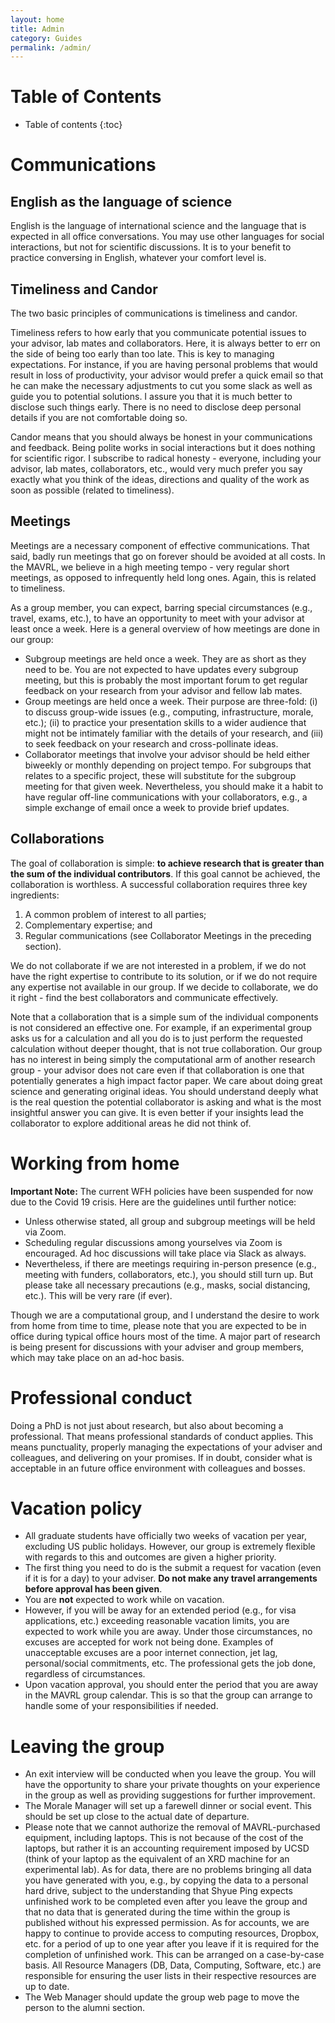 ```yaml
---
layout: home
title: Admin
category: Guides
permalink: /admin/
---
```



# Table of Contents

* Table of contents
{:toc}

# Communications

## English as the language of science

English is the language of international science and the language that is expected in all office conversations. You may use other languages for social interactions, but not for scientific discussions. It is to your benefit to practice conversing in English, whatever your comfort level is.

## Timeliness and Candor

The two basic principles of communications is timeliness and candor.

Timeliness refers to how early that you communicate potential issues to your advisor, lab mates and collaborators. Here, it is always better to err on the side of being too early than too late. This is key to managing expectations. For instance, if you are having personal problems that would result in loss of productivity, your advisor would prefer a quick email so that he can make the necessary adjustments to cut you some slack as well as guide you to potential solutions. I assure you that it is much better to disclose such things early. There is no need to disclose deep personal details if you are not comfortable doing so. 

Candor means that you should always be honest in your communications and feedback. Being polite works in social interactions but it does nothing for scientific rigor. I subscribe to radical honesty - everyone, including your advisor, lab mates, collaborators, etc., would very much prefer you say exactly what you think of the ideas, directions and quality of the work as soon as possible (related to timeliness).

## Meetings

Meetings are a necessary component of effective communications. That said, badly run meetings that go on forever should be avoided at all costs. In the MAVRL, we believe in a high meeting tempo - very regular short meetings, as opposed to infrequently held long ones. Again, this is related to timeliness.

As a group member, you can expect, barring special circumstances (e.g., travel, exams, etc.), to have an opportunity to meet with your advisor at least once a week. Here is a general overview of how meetings are done in our group:
* Subgroup meetings are held once a week. They are as short as they need to be. You are not expected to have updates every subgroup meeting, but this is probably the most important forum to get regular feedback on your research from your advisor and fellow lab mates.
* Group meetings are held once a week. Their purpose are three-fold: (i) to discuss group-wide issues (e.g., computing, infrastructure, morale, etc.); (ii) to practice your presentation skills to a wider audience that might not be intimately familiar with the details of your research, and (iii) to seek feedback on your research and cross-pollinate ideas.
* Collaborator meetings that involve your advisor should be held either biweekly or monthly depending on project tempo. For subgroups that relates to a specific project, these will substitute for the subgroup meeting for that given week. Nevertheless, you should make it a habit to have regular off-line communications with your collaborators, e.g., a simple exchange of email once a week to provide brief updates. 

## Collaborations

The goal of collaboration is simple: **to achieve research that is greater than the sum of the individual contributors**. If this goal cannot be achieved, the collaboration is worthless. A successful collaboration requires three key ingredients: 
1. A common problem of interest to all parties; 
2. Complementary expertise; and 
3. Regular communications (see Collaborator Meetings in the preceding section). 

We do not collaborate if we are not interested in a problem, if we do not have the right expertise to contribute to its solution, or if we do not require any expertise not available in our group. If we decide to collaborate, we do it right - find the best collaborators and communicate effectively.

Note that a collaboration that is a simple sum of the individual components is not considered an effective one. For example, if an experimental group asks us for a calculation and all you do is to just perform the requested calculation without deeper thought, that is not true collaboration. Our group has no interest in being simply the computational arm of another research group - your advisor does not care even if that collaboration is one that potentially generates a high impact factor paper. We care about doing great science and generating original ideas. You should understand deeply what is the real question the potential collaborator is asking and what is the most insightful answer you can give. It is even better if your insights lead the collaborator to explore additional areas he did not think of.

# Working from home

**Important Note:** The current WFH policies have been suspended for now due to the Covid 19 crisis. Here are the guidelines until further notice:
- Unless otherwise stated, all group and subgroup meetings will be held via Zoom.
- Scheduling regular discussions among yourselves via Zoom is encouraged. Ad hoc discussions will take place via Slack as always.
- Nevertheless, if there are meetings requiring in-person presence (e.g., meeting with funders, collaborators, etc.), you should still turn up. But please take all necessary precautions (e.g., masks, social distancing, etc.). This will be very rare (if ever).

Though we are a computational group, and I understand the desire to work from home from time to time, please note that you are expected to be in office during typical office hours most of the time. A major part of research is being present for discussions with your adviser and group members, which may take place on an ad-hoc basis.

# Professional conduct

Doing a PhD is not just about research, but also about becoming a professional. That means professional standards of conduct applies. This means punctuality, properly managing the expectations of your adviser and colleagues, and delivering on your promises. If in doubt, consider what is acceptable in an future office environment with colleagues and bosses.

# Vacation policy

* All graduate students have officially two weeks of vacation per year, excluding US public holidays. However, our group is extremely flexible with regards to this and outcomes are given a higher priority.
* The first thing you need to do is the submit a request for vacation (even if it is for a day) to your adviser. **Do not make any travel arrangements before approval has been given**.
* You are **not** expected to work while on vacation.
* However, if you will be away for an extended period (e.g., for visa applications, etc.) exceeding reasonable vacation limits, you are expected to work while you are away. Under those circumstances, no excuses are accepted for work not being done. Examples of unacceptable excuses are a poor internet connection, jet lag, personal/social commitments, etc. The professional gets the job done, regardless of circumstances.
* Upon vacation approval, you should enter the period that you are away in the MAVRL group calendar. This is so that the group can arrange to handle some of your responsibilities if needed.

# Leaving the group

* An exit interview will be conducted when you leave the group. You will have the opportunity to share your private thoughts on your experience in the group as well as providing suggestions for further improvement.
* The Morale Manager will set up a farewell dinner or social event. This should be set up close to the actual date of departure.
* Please note that we cannot authorize the removal of MAVRL-purchased equipment, including laptops. This is not because of the cost of the laptops, but rather it is an accounting requirement imposed by UCSD (think of your laptop as the equivalent of an XRD machine for an experimental lab). As for data, there are no problems bringing all data you have generated with you, e.g., by copying the data to a personal hard drive, subject to the understanding that Shyue Ping expects unfinished work to be completed even after you leave the group and that no data that is generated during the time within the group is published without his expressed permission. As for accounts, we are happy to continue to provide access to computing resources, Dropbox, etc. for a period of up to one year after you leave if it is required for the completion of unfinished work. This can be arranged on a case-by-case basis. All Resource Managers (DB, Data, Computing, Software, etc.) are responsible for ensuring the user lists in their respective resources are up to date.
* The Web Manager should update the group web page to move the person to the alumni section.
